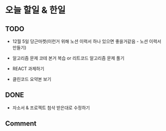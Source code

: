 # 오늘 할일 & 한일

## TODO

- 12월 5일 당근마켓(이런거 위해 노션 이력서 하나 있으면 좋을거같음 - 노션 이력서 만들기)

- 알고리즘 문제 코테 본거 복습 or 리트코드 알고리즘 문제 풀기

- REACT 과제하기

- 클린코드 요약본 보기

## DONE

- 자소서 & 프로젝트 첨삭 받은대로 수정하기

## Comment
